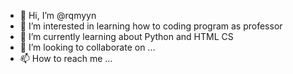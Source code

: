 - 👋 Hi, I’m @rqmyyn
- 👀 I’m interested in learning how to coding program as professor
- 🌱 I’m currently learning about Python and HTML CS
- 💞️ I’m looking to collaborate on ...
- 📫 How to reach me ...

<!---
rqmyyn/rqmyyn is a ✨ special ✨ repository because its `README.md` (this file) appears on your GitHub profile.
You can click the Preview link to take a look at your changes.
--->
